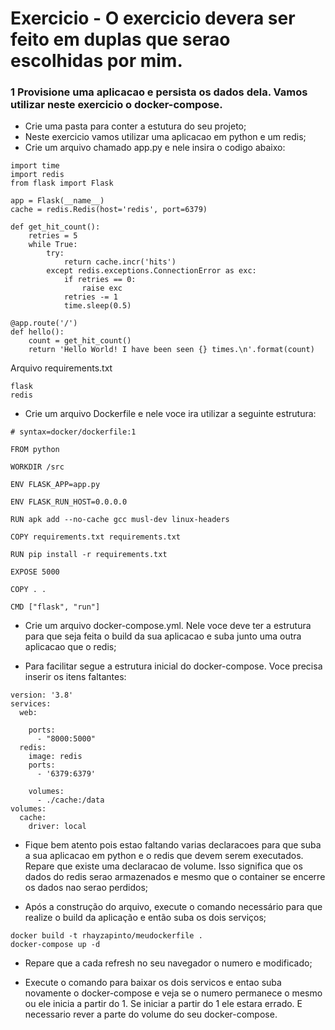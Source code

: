 # Exercicio - O exercicio devera ser feito em duplas que serao escolhidas por mim.

### 1 Provisione uma aplicacao e persista os dados dela. Vamos utilizar neste exercicio o docker-compose.
* Crie uma pasta para conter a estutura do seu projeto;
* Neste exercicio vamos utilizar uma aplicacao em python e um redis;
* Crie um arquivo chamado app.py e nele insira o codigo abaixo:
```
import time
import redis
from flask import Flask

app = Flask(__name__)
cache = redis.Redis(host='redis', port=6379)

def get_hit_count():
    retries = 5
    while True:
        try:
            return cache.incr('hits')
        except redis.exceptions.ConnectionError as exc:
            if retries == 0:
                raise exc
            retries -= 1
            time.sleep(0.5)

@app.route('/')
def hello():
    count = get_hit_count()
    return 'Hello World! I have been seen {} times.\n'.format(count)

```
Arquivo requirements.txt

```
flask
redis
```

* Crie um arquivo Dockerfile e nele voce ira utilizar a seguinte estrutura:

```
# syntax=docker/dockerfile:1

FROM python

WORKDIR /src

ENV FLASK_APP=app.py

ENV FLASK_RUN_HOST=0.0.0.0

RUN apk add --no-cache gcc musl-dev linux-headers

COPY requirements.txt requirements.txt

RUN pip install -r requirements.txt

EXPOSE 5000

COPY . .

CMD ["flask", "run"]
```

* Crie um arquivo docker-compose.yml. Nele voce deve ter a estrutura para que seja feita o build da sua aplicacao e suba junto uma outra aplicacao que o redis;

* Para facilitar segue a estrutura inicial do docker-compose. Voce precisa inserir os itens faltantes:

```
version: '3.8'
services:
  web:
 
    ports:
      - "8000:5000"
  redis:
    image: redis
    ports:
      - '6379:6379'

    volumes: 
      - ./cache:/data
volumes:
  cache:
    driver: local
```

* Fique bem atento pois estao faltando varias declaracoes para que suba a sua aplicacao em python e o redis que devem serem executados. Repare que existe uma declaracao de volume. Isso significa que os dados do redis serao armazenados e mesmo que o container se encerre os dados nao serao perdidos;

* Após a construção do arquivo, execute o comando necessário para que realize o build da aplicação e então suba os dois serviços;

```
docker build -t rhayzapinto/meudockerfile .
docker-compose up -d
```

* Repare que a cada refresh no seu navegador o numero e modificado;

* Execute o comando para baixar os dois servicos e entao suba novamente o docker-compose e veja se o numero permanece o mesmo ou ele inicia a partir do 1. Se iniciar a partir do 1 ele estara errado. E necessario rever a parte do volume do seu docker-compose.